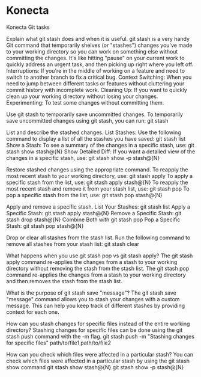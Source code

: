 # Konecta
Konecta Git tasks

Explain what git stash does and when it is useful.
git stash is a very handy Git command that temporarily shelves (or "stashes") changes you've made to your working directory so you can work on something else without committing the changes. It's like hitting "pause" on your current work to quickly address an urgent task, and then picking up right where you left off.
Interruptions: If you're in the middle of working on a feature and need to switch to another branch to fix a critical bug.
Context Switching: When you need to jump between different tasks or features without cluttering your commit history with incomplete work.
Cleaning Up: If you want to quickly clean up your working directory without losing your changes.
Experimenting: To test some changes without committing them.

Use git stash to temporarily save uncommitted changes.
To temporarily save uncommitted changes using git stash, you can run: git stash

List and describe the stashed changes.
List Stashes: Use the following command to display a list of all the stashes you have saved: git stash list
Show a Stash: To see a summary of the changes in a specific stash, use: git stash show stash@{N}
Show Detailed Diff: If you want a detailed view of the changes in a specific stash, use: git stash show -p stash@{N}

Restore stashed changes using the appropriate command.
To reapply the most recent stash to your working directory, use: git stash apply
To apply a specific stash from the list, use: git stash apply stash@{N}
To reapply the most recent stash and remove it from your stash list, use: git stash pop
To pop a specific stash from the list, use: 
git stash pop stash@{N}

Apply and remove a specific stash.
List Your Stashes: git stash list
Apply a Specific Stash: git stash apply stash@{N}
Remove a Specific Stash: git stash drop stash@{N}
Combine Both with git stash pop
Pop a Specific Stash: git stash pop stash@{N}

Drop or clear all stashes from the stash list.
Run the following command to remove all stashes from your stash list: git stash clear

What happens when you use git stash pop vs git stash apply?
The git stash apply command re-applies the changes from a stash to your working directory without removing the stash from the stash list.
The git stash pop command re-applies the changes from a stash to your working directory and then removes the stash from the stash list.

What is the purpose of git stash save "message"?
The git stash save "message" command allows you to stash your changes with a custom message. This can help you keep track of different stashes by providing context for each one.

How can you stash changes for specific files instead of the entire working directory?
Stashing changes for specific files can be done using the git stash push command with the -m flag.
git stash push -m "Stashing changes for specific files" path/to/file1 path/to/file2

How can you check which files were affected in a particular stash?
You can check which files were affected in a particular stash by using the git stash show command
git stash show stash@{N}
git stash show -p stash@{N}
